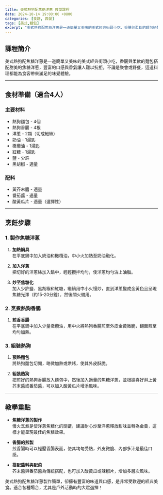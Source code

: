 ```yaml
---
title: 美式熱狗配焦糖洋蔥 教學課程
date: 2024-10-14 19:00:00 +0800
categories: [食譜, 西餐]
tags: [美式,麵包] 
excerpt: "美式熱狗配焦糖洋蔥是一道簡單又美味的美式經典街頭小吃，香腸與柔軟的麵包搭配甜美的焦糖洋蔥，豐富的口感與香氣讓人難以抗拒。不論是聚會或野餐，這道料理都能為食客帶來滿足的味覺體驗"
---
```


## 課程簡介  
美式熱狗配焦糖洋蔥是一道簡單又美味的美式經典街頭小吃，香腸與柔軟的麵包搭配甜美的焦糖洋蔥，豐富的口感與香氣讓人難以抗拒。不論是聚會或野餐，這道料理都能為食客帶來滿足的味覺體驗。

---

## 食材準備（適合4人）

### 主要材料
- 熱狗麵包 - 4個
- 熱狗香腸 - 4根
- 洋蔥 - 2顆（切成細絲）
- 奶油 - 1湯匙
- 橄欖油 - 1湯匙
- 紅糖 - 1湯匙
- 鹽 - 少許
- 黑胡椒 - 適量

### 配料
- 黃芥末醬 - 適量
- 番茄醬 - 適量
- 酸黃瓜片 - 適量（選擇性）

---

## 烹飪步驟

### 1. **製作焦糖洋蔥**

1. **加熱鍋具**  
   在平底鍋中加入奶油和橄欖油，中小火加熱至奶油融化。

2. **加入洋蔥**  
   把切好的洋蔥絲加入鍋中，輕輕攪拌均勻，使洋蔥均勻沾上油脂。

3. **炒至焦糖化**  
   加入少許鹽、黑胡椒和紅糖，繼續用中小火慢炒，直到洋蔥變成金黃色且呈現焦糖光澤（約15-20分鐘），然後關火備用。

### 2. **烹煮熱狗香腸**

1. **煎香香腸**  
   在平底鍋中加入少量橄欖油，用中火將熱狗香腸煎至外皮金黃微脆，翻面煎至均勻加熱。

### 3. **組裝熱狗**

1. **預熱麵包**  
   將熱狗麵包切開，略微加熱或烘烤，使其外皮酥脆。

2. **組裝熱狗**  
   把煎好的熱狗香腸放入麵包中，然後加入適量的焦糖洋蔥，並根據喜好淋上黃芥末醬或番茄醬，可以加入酸黃瓜片增添風味。

---

## 教學重點

- **焦糖洋蔥的製作**  
   慢火烹煮是使洋蔥焦糖化的關鍵，建議耐心炒至洋蔥釋放甜味並轉為金黃，這樣才能呈現最佳的焦糖效果。

- **香腸的煎製**  
   煎香腸時可以輕壓香腸表面，使其均勻受熱，外皮微脆、內部多汁是最佳口感。

- **搭配醬料與配菜**  
   芥末醬與番茄醬為傳統搭配，也可加入酸黃瓜或辣椒片，增加多層次風味。

美式熱狗配焦糖洋蔥製作簡單，卻擁有豐富的味道與口感，是非常受歡迎的經典美食。適合各種場合，尤其是戶外活動時的大眾選擇！

